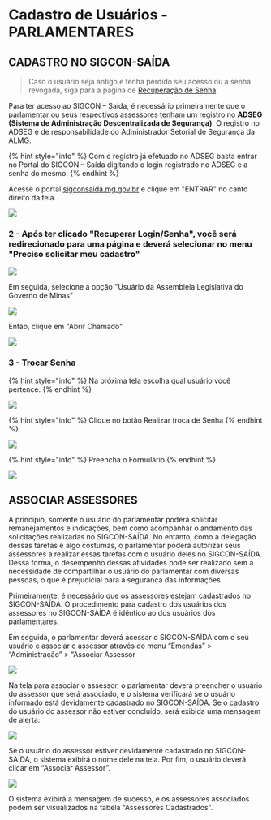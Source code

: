 # Cadastro de Usuários - PARLAMENTARES

## CADASTRO NO SIGCON-SAÍDA

> Caso o usuário seja antigo e tenha perdido seu acesso ou a senha revogada, siga para a página de [Recuperação de Senha](recuperar-login-senha-parlamentares.md)

Para ter acesso ao SIGCON – Saída, é necessário primeiramente que o parlamentar ou seus respectivos assessores tenham um registro no **ADSEG \(Sistema de Administração Descentralizada de Segurança\)**. O registro no ADSEG é de responsabilidade do Administrador Setorial de Segurança da ALMG.

{% hint style="info" %}
Com o registro já efetuado no ADSEG basta entrar no Portal do SIGCON – Saída digitando o login registrado no ADSEG e a senha do mesmo.
{% endhint %}

Acesse o portal [sigconsaida.mg.gov.br](www.sigconsaida.mg.gov.br) e clique em "ENTRAR" no canto direito da tela.

![](../.gitbook/assets/trocar_senha.png)

### 2 - Após ter clicado "Recuperar Login/Senha", você será redirecionado para uma página e deverá selecionar no menu "Preciso solicitar meu cadastro"

![](../.gitbook/assets/image%20%2822%29.png)

Em seguida, selecione a opção "Usuário da Assembleia Legislativa do Governo de Minas"

![](../.gitbook/assets/image%20%2829%29.png)

Então, clique em "Abrir Chamado"

![](../.gitbook/assets/image%20%2856%29.png)

### 3 - Trocar Senha

{% hint style="info" %}
Na próxima tela escolha qual usuário você pertence.
{% endhint %}

![](../.gitbook/assets/qual_usuario_pertence.png)

{% hint style="info" %}
Clique no botão Realizar troca de Senha
{% endhint %}

![](../.gitbook/assets/troca_senha.png)

{% hint style="info" %}
Preencha o Formulário
{% endhint %}

![](../.gitbook/assets/preencha_form.png)

## ASSOCIAR ASSESSORES

A princípio, somente o usuário do parlamentar poderá solicitar remanejamentos e indicações, bem como acompanhar o andamento das solicitações realizadas no SIGCON-SAÍDA. No entanto, como a delegação dessas tarefas é algo costumas, o parlamentar poderá autorizar seus assessores a realizar essas tarefas com o usuário deles no SIGCON-SAÍDA. Dessa forma, o desempenho dessas atividades pode ser realizado sem a necessidade de compartilhar o usuário do parlamentar com diversas pessoas, o que é prejudicial para a segurança das informações.

Primeiramente, é necessário que os assessores estejam cadastrados no SIGCON-SAÍDA. O procedimento para cadastro dos usuários dos assessores no SIGCON-SAÍDA é idêntico ao dos usuários dos parlamentares.

Em seguida, o parlamentar deverá acessar o SIGCON-SAÍDA com o seu usuário e associar o assessor através do menu “Emendas” &gt; “Administração” &gt; “Associar Assessor

![](../.gitbook/assets/3%20%2816%29.png)

Na tela para associar o assessor, o parlamentar deverá preencher o usuário do assessor que será associado, e o sistema verificará se o usuário informado está devidamente cadastrado no SIGCON-SAÍDA. Se o cadastro do usuário do assessor não estiver concluído, será exibida uma mensagem de alerta:

![](https://github.com/marci-pires/manual.sigconsaida/tree/99e0ab1db3397bb9a88470e886dd997e2295ebae/.gitbook/assets/4%20%2810%29.png)

Se o usuário do assessor estiver devidamente cadastrado no SIGCON-SAÍDA, o sistema exibirá o nome dele na tela. Por fim, o usuário deverá clicar em “Associar Assessor”.

![](../.gitbook/assets/5%20%283%29.png)

O sistema exibirá a mensagem de sucesso, e os assessores associados podem ser visualizados na tabela “Assessores Cadastrados”.

